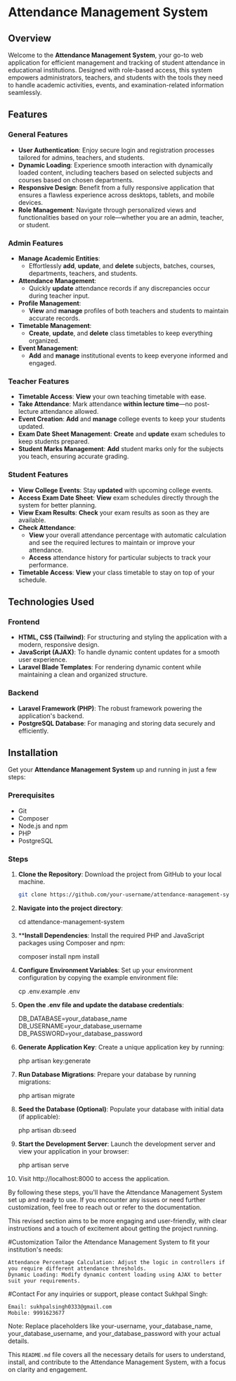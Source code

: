 # Attendance Management System

## Overview

Welcome to the **Attendance Management System**, your go-to web application for efficient management and tracking of student attendance in educational institutions. Designed with role-based access, this system empowers administrators, teachers, and students with the tools they need to handle academic activities, events, and examination-related information seamlessly.

## Features

### General Features
- **User Authentication**: Enjoy secure login and registration processes tailored for admins, teachers, and students.
- **Dynamic Loading**: Experience smooth interaction with dynamically loaded content, including teachers based on selected subjects and courses based on chosen departments.
- **Responsive Design**: Benefit from a fully responsive application that ensures a flawless experience across desktops, tablets, and mobile devices.
- **Role Management**: Navigate through personalized views and functionalities based on your role—whether you are an admin, teacher, or student.

### Admin Features
- **Manage Academic Entities**:
  - Effortlessly **add**, **update**, and **delete** subjects, batches, courses, departments, teachers, and students.
- **Attendance Management**:
  - Quickly **update** attendance records if any discrepancies occur during teacher input.
- **Profile Management**:
  - **View** and **manage** profiles of both teachers and students to maintain accurate records.
- **Timetable Management**:
  - **Create**, **update**, and **delete** class timetables to keep everything organized.
- **Event Management**:
  - **Add** and **manage** institutional events to keep everyone informed and engaged.

### Teacher Features
- **Timetable Access**: **View** your own teaching timetable with ease.
- **Take Attendance**: Mark attendance **within lecture time**—no post-lecture attendance allowed.
- **Event Creation**: **Add** and **manage** college events to keep your students updated.
- **Exam Date Sheet Management**: **Create** and **update** exam schedules to keep students prepared.
- **Student Marks Management**: **Add** student marks only for the subjects you teach, ensuring accurate grading.

### Student Features
- **View College Events**: Stay **updated** with upcoming college events.
- **Access Exam Date Sheet**: **View** exam schedules directly through the system for better planning.
- **View Exam Results**: **Check** your exam results as soon as they are available.
- **Check Attendance**:
  - **View** your overall attendance percentage with automatic calculation and see the required lectures to maintain or improve your attendance.
  - **Access** attendance history for particular subjects to track your performance.
- **Timetable Access**: **View** your class timetable to stay on top of your schedule.

## Technologies Used

### Frontend
- **HTML, CSS (Tailwind)**: For structuring and styling the application with a modern, responsive design.
- **JavaScript (AJAX)**: To handle dynamic content updates for a smooth user experience.
- **Laravel Blade Templates**: For rendering dynamic content while maintaining a clean and organized structure.

### Backend
- **Laravel Framework (PHP)**: The robust framework powering the application's backend.
- **PostgreSQL Database**: For managing and storing data securely and efficiently.

## Installation

Get your **Attendance Management System** up and running in just a few steps:

### Prerequisites

- Git
- Composer
- Node.js and npm
- PHP
- PostgreSQL

### Steps

1. **Clone the Repository**: Download the project from GitHub to your local machine.
   ```bash
   git clone https://github.com/your-username/attendance-management-system.git


2. **Navigate into the project directory**:

    cd attendance-management-system


3. ****Install Dependencies**: Install the required PHP and JavaScript packages using Composer and npm:

   composer install
   npm install


4. **Configure Environment Variables**: Set up your environment configuration by copying the example environment file:

   cp .env.example .env


5. **Open the .env file and update the database credentials**:

    DB_DATABASE=your_database_name
    DB_USERNAME=your_database_username
    DB_PASSWORD=your_database_password


6. **Generate Application Key**: Create a unique application key by running:

   php artisan key:generate


7. **Run Database Migrations**: Prepare your database by running migrations:

   php artisan migrate


8. **Seed the Database (Optional)**: Populate your database with initial data (if applicable):

    php artisan db:seed


9. **Start the Development Server**: Launch the development server and view your application in your browser:

    php artisan serve


10. Visit http://localhost:8000 to access the application.


By following these steps, you'll have the Attendance Management System set up and ready to use. If you encounter any issues or need further customization, feel free to reach out or refer to the documentation.

This revised section aims to be more engaging and user-friendly, with clear instructions and a touch of excitement about getting the project running.

#Customization
    Tailor the Attendance Management System to fit your institution's needs:

    Attendance Percentage Calculation: Adjust the logic in controllers if you require different attendance thresholds.
    Dynamic Loading: Modify dynamic content loading using AJAX to better suit your requirements.

#Contact
    For any inquiries or support, please contact Sukhpal Singh:

    Email: sukhpalsingh0333@gmail.com
    Mobile: 9991623677


Note: Replace placeholders like your-username, your_database_name, your_database_username, and your_database_password with your actual details.

This `README.md` file covers all the necessary details for users to understand, install, and contribute to the Attendance Management System, with a focus on clarity and engagement.
